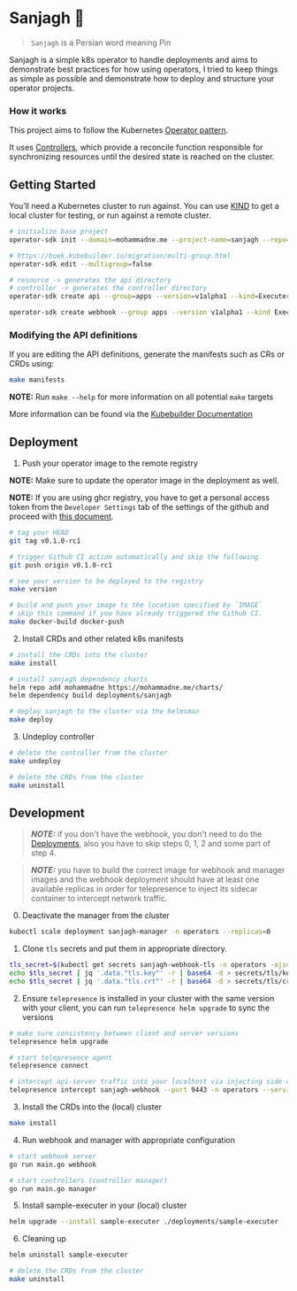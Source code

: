 # Sanjagh 📌

> `Sanjagh` is a Persian word meaning Pin

Sanjagh is a simple k8s operator to handle deployments and aims to demonstrate best practices for how using operators, I tried to keep things as simple as possible and demonstrate how to deploy and structure your operator projects.

### How it works

This project aims to follow the Kubernetes [Operator pattern](https://kubernetes.io/docs/concepts/extend-kubernetes/operator/).

It uses [Controllers](https://kubernetes.io/docs/concepts/architecture/controller/),
which provide a reconcile function responsible for synchronizing resources until the desired state is reached on the cluster.

## Getting Started

You’ll need a Kubernetes cluster to run against. You can use [KIND](https://sigs.k8s.io/kind) to get a local cluster for testing, or run against a remote cluster.

```sh
# initialize base project
operator-sdk init --domain=mohammadne.me --project-name=sanjagh --repo=github.com/mohammadne/sanjagh

# https://book.kubebuilder.io/migration/multi-group.html
operator-sdk edit --multigroup=false

# resource -> generates the api directory
# controller -> generates the controller directory
operator-sdk create api --group=apps --version=v1alpha1 --kind=Executer --controller --resource

operator-sdk create webhook --group apps --version v1alpha1 --kind Executer --programmatic-validation
```

### Modifying the API definitions

If you are editing the API definitions, generate the manifests such as CRs or CRDs using:

```sh
make manifests
```

**NOTE:** Run `make --help` for more information on all potential `make` targets

More information can be found via the [Kubebuilder Documentation](https://book.kubebuilder.io/introduction.html)

## Deployment

1. Push your operator image to the remote registry

**NOTE:** Make sure to update the operator image in the deployment as well.

**NOTE:** If you are using ghcr registry, you have to get a personal access token from the `Developer Settings` tab of the settings of the github and proceed with [this document](https://docs.github.com/en/packages/working-with-a-github-packages-registry/working-with-the-container-registry).

```sh
# tag your HEAD
git tag v0.1.0-rc1

# trigger Github CI action automatically and skip the following
git push origin v0.1.0-rc1

# see your version to be deployed to the registry
make version

# build and push your image to the location specified by `IMAGE`
# skip this command if you have already triggered the Github CI.
make docker-build docker-push
```

2. Install CRDs and other related k8s manifests

```sh
# install the CRDs into the cluster
make install

# install sanjagh dependency charts
helm repo add mohammadne https://mohammadne.me/charts/
helm dependency build deployments/sanjagh

# deploy sanjagh to the cluster via the helmsman
make deploy
```

3. Undeploy controller

```sh
# delete the controller from the cluster
make undeploy

# delete the CRDs from the cluster
make uninstall
```

## Development

> **_NOTE:_** if you don't have the webhook, you don't need to do the [Deployments](##Deployments), also you have to skip steps 0, 1, 2 and some part of step 4.

> **_NOTE:_** you have to build the correct image for webhook and manager images and the webhook deployment should have at least one available replicas in order for telepresence to inject its sidecar container to intercept network traffic.

0. Deactivate the manager from the cluster

```sh
kubectl scale deployment sanjagh-manager -n operators --replicas=0
```

1. Clone `tls` secrets and put them in appropriate directory.

```sh
tls_secret=$(kubectl get secrets sanjagh-webhook-tls -n operators -ojson)
echo $tls_secret | jq '.data."tls.key"' -r | base64 -d > secrets/tls/key.pem
echo $tls_secret | jq '.data."tls.crt"' -r | base64 -d > secrets/tls/crt.pem
```

2. Ensure `telepresence` is installed in your cluster with the same version with your client, you can run `telepresence helm upgrade` to sync the versions

```sh
# make sure consistency between client and server versions
telepresence helm upgrade

# start telepresence agent
telepresence connect

# intercept api-server traffic into your localhost via injecting side-car container
telepresence intercept sanjagh-webhook --port 9443 -n operators --service sanjagh-webhook
```

3. Install the CRDs into the (local) cluster

```sh
make install
```

4. Run webhook and manager with appropriate configuration

```bash
# start webhook server
go run main.go webhook

# start controllers (controller manager)
go run main.go manager
```

5. Install sample-executer in your (local) cluster

```sh
helm upgrade --install sample-executer ./deployments/sample-executer
```

6. Cleaning up

```sh
helm uninstall sample-executer

# delete the CRDs from the cluster
make uninstall
```
